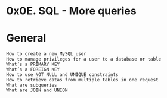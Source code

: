 # 0x0E. SQL - More queries

#	General
	How to create a new MySQL user
	How to manage privileges for a user to a database or table
	What’s a PRIMARY KEY
	What’s a FOREIGN KEY
	How to use NOT NULL and UNIQUE constraints
	How to retrieve datas from multiple tables in one request
	What are subqueries
	What are JOIN and UNION
